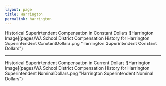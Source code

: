 ```yaml
---
layout: page
title: Harrington
permalink: harrington
---
```



Historical Superintendent Compensation in Constant Dollars
![Harrington Image](pages/WA School District Compensation History for Harrington Superintendent ConstantDollars.png "Harrington Superintendent Constant Dollars")

___

Historical Superintendent Compensation in Current Dollars
![Harrington Image](pages/WA School District Compensation History for Harrington Superintendent NominalDollars.png "Harrington Superintendent Nominal Dollars")